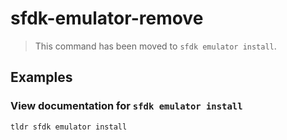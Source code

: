 # sfdk-emulator-remove

> This command has been moved to `sfdk emulator install`.

## Examples

### View documentation for `sfdk emulator install`

```bash
tldr sfdk emulator install
```
